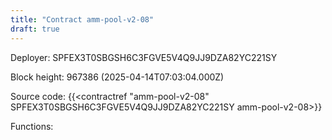 ```yaml
---
title: "Contract amm-pool-v2-08"
draft: true
---
```

Deployer: SPFEX3T0SBGSH6C3FGVE5V4Q9JJ9DZA82YC221SY


 



Block height: 967386 (2025-04-14T07:03:04.000Z)

Source code: {{<contractref "amm-pool-v2-08" SPFEX3T0SBGSH6C3FGVE5V4Q9JJ9DZA82YC221SY amm-pool-v2-08>}}

Functions:


